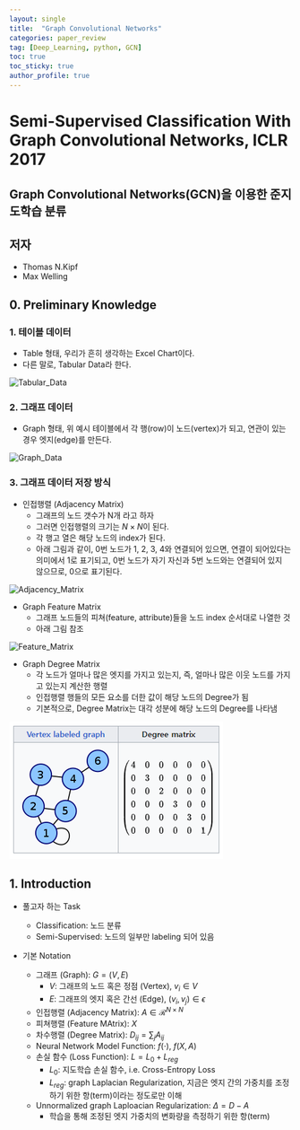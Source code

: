 ```yaml
---
layout: single
title:  "Graph Convolutional Networks"
categories: paper_review
tag: [Deep_Learning, python, GCN]
toc: true
toc_sticky: true
author_profile: true
---
```


# Semi-Supervised Classification With Graph Convolutional Networks, ICLR 2017

## Graph Convolutional Networks(GCN)을 이용한 준지도학습 분류

## 저자
- Thomas N.Kipf
- Max Welling

## 0. Preliminary Knowledge

### 1. 테이블 데이터
- Table 형태, 우리가 흔히 생각하는 Excel Chart이다.
- 다른 말로, Tabular Data라 한다.


![Tabular_Data](https://www.statology.org/wp-content/uploads/2022/03/tabular1.jpg)

### 2. 그래프 데이터
- Graph 형태, 위 예시 테이블에서 각 행(row)이 노드(vertex)가 되고, 연관이 있는 경우 엣지(edge)를 만든다.


![Graph_Data](https://media.geeksforgeeks.org/wp-content/cdn-uploads/undirectedgraph.png)

### 3. 그래프 데이터 저장 방식
- 인접행렬 (Adjacency Matrix)
    - 그래프의 노드 갯수가 N개 라고 하자
    - 그러면 인접행렬의 크기는 $N \times N$이 된다.
    - 각 행고 열은 해당 노드의 index가 된다.
    - 아래 그림과 같이, 0번 노드가 1, 2, 3, 4와 연결되어 있으면, 연결이 되어있다는 의미에서 1로 표기되고, 0번 노드가 자기 자신과 5번 노드와는 연결되어 있지 않으므로, 0으로 표기된다.


![Adjacency_Matrix](https://media.geeksforgeeks.org/wp-content/uploads/20200604170814/add-and-remove-edge-in-adjacency-matrix-representation-initial1.jpg)

- Graph Feature Matrix
    - 그래프 노드들의 피쳐(feature, attribute)들을 노드 index 순서대로 나열한 것
    - 아래 그림 참조


![Feature_Matrix](https://blog.kakaocdn.net/dn/kRrEC/btqCB7CyV6S/uCtmLrJVKGokjWXDEtIUNK/img.png)

- Graph Degree Matrix
    - 각 노드가 얼마나 많은 엣지를 가지고 있는지, 즉, 얼마나 많은 이웃 노드를 가지고 있는지 계산한 행렬
    - 인접행렬 행들의 모든 요소를 더한 값이 해당 노드의 Degree가 됨
    - 기본적으로, Degree Matrix는 대각 성분에 해당 노드의 Degree를 나타냄


![Degree_Matrix](/images/2023-06-24-Graph_Convolutional_Networks/degree_matrix.png)

## 1. Introduction
- 풀고자 하는 Task
    - Classification: 노드 분류
    - Semi-Supervised: 노드의 일부만 labeling 되어 있음

- 기본 Notation
    - 그래프 (Graph): $G=(V, E)$
        - $V$: 그래프의 노드 혹은 정점 (Vertex), $v_i \in V$
        - $E$: 그래프의 엣지 혹은 간선 (Edge), $(v_i, v_j) \in \epsilon$
    - 인접행렬 (Adjacency Matrix): $A \in \mathcal{R}^{N \times N}$
    - 피쳐행렬 (Feature MAtrix): $X$
    - 차수행렬 (Degree Matrix): $D_{ij} = \sum_{j} A_{ij}$
    - Neural Network Model Function: $f(\cdot)$, $f(X, A)$
    - 손실 함수 (Loss Function): $L = L_0 + L_{reg}$
        - $L_0$: 지도학습 손실 함수, i.e. Cross-Entropy Loss
        - $L_{reg}$: graph Laplacian Regularization, 지금은 엣지 간의 가중치를 조정하기 위한 항(term)이라는 정도로만 이해
    - Unnormalized graph Laploacian Regularization: $\Delta=D-A$
        - 학습을 통해 조정된 엣지 가중치의 변화량을 측정하기 위한 항(term)
